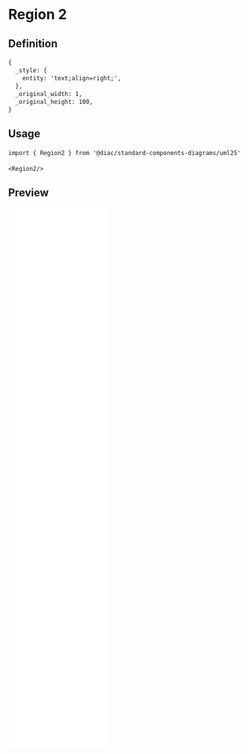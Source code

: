 # Region 2

## Definition

```
{
  _style: { 
    entity: 'text;align=right;',
  },
  _original_width: 1,
  _original_height: 100,
}
```

## Usage

```
import { Region2 } from '@diac/standard-components-diagrams/uml25'

<Region2/>
```

## Preview

<img src="./region-2.png" width="200"/>
